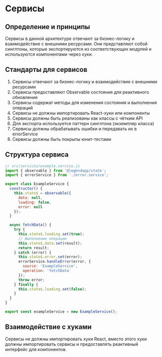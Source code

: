 # Сервисы

## Определение и принципы
Сервисы в данной архитектуре отвечают за бизнес-логику и взаимодействие с внешними ресурсами. Они представляют собой синглтоны, которые экспортируются из соответствующих модулей и используются компонентами через хуки.

## Стандарты для сервисов
1. Сервисы отвечают за бизнес-логику и взаимодействие с внешними ресурсами
2. Сервисы предоставляют Observable состояния для реактивного обновления
3. Сервисы содержат методы для изменения состояния и выполнения операций
4. Сервисы не должны импортировать React-хуки или компоненты
5. Сервисы должны быть реализованы как классы с чётким API
6. Для экспорта используется паттерн синглтона (экземпляр класса)
7. Сервисы должны обрабатывать ошибки и передавать их в errorService
8. Сервисы должны быть покрыты юнит-тестами

## Структура сервиса
```javascript
// src/services/example.service.js
import { observable } from '@legendapp/state';
import { errorService } from './error.service';

export class ExampleService {
  constructor() {
    this.state$ = observable({
      data: null,
      loading: false,
      error: null
    });
  }

  async fetchData() {
    try {
      this.state$.loading.set(true);
      // Выполнение операции
      this.state$.data.set(result);
      return result;
    } catch (error) {
      this.state$.error.set(error);
      errorService.handleError(error, { 
        source: 'ExampleService',
        operation: 'fetchData'
      });
      throw error;
    } finally {
      this.state$.loading.set(false);
    }
  }
}

export const exampleService = new ExampleService();
```

## Взаимодействие с хуками
Сервисы не должны импортировать хуки React, вместо этого хуки должны импортировать сервисы и предоставлять реактивный интерфейс для компонентов.